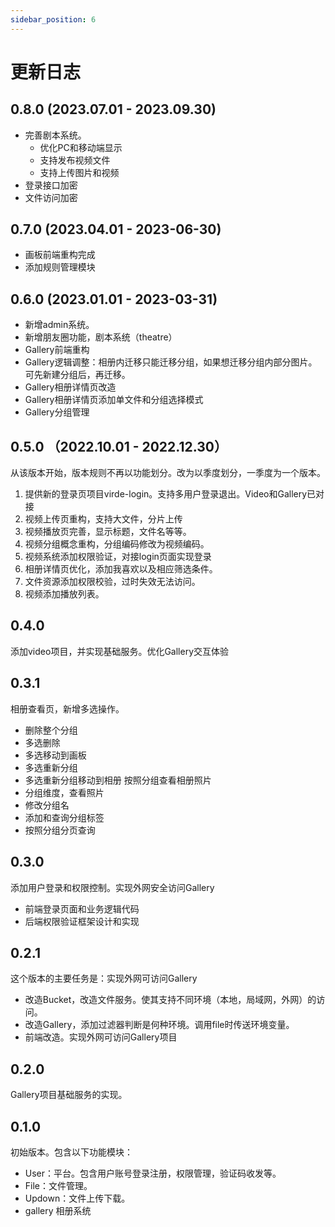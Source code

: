```yaml
---
sidebar_position: 6
---
```


# 更新日志

## 0.8.0 (2023.07.01 - 2023.09.30)
- 完善剧本系统。
    - 优化PC和移动端显示
    - 支持发布视频文件
    - 支持上传图片和视频
- 登录接口加密
- 文件访问加密

## 0.7.0 (2023.04.01 - 2023-06-30)
- 画板前端重构完成
- 添加规则管理模块

## 0.6.0 (2023.01.01 - 2023-03-31)
- 新增admin系统。
- 新增朋友圈功能，剧本系统（theatre）
- Gallery前端重构
- Gallery逻辑调整：相册内迁移只能迁移分组，如果想迁移分组内部分图片。可先新建分组后，再迁移。
- Gallery相册详情页改造
- Gallery相册详情页添加单文件和分组选择模式
- Gallery分组管理

## 0.5.0 （2022.10.01 - 2022.12.30）
从该版本开始，版本规则不再以功能划分。改为以季度划分，一季度为一个版本。

1. 提供新的登录页项目virde-login。支持多用户登录退出。Video和Gallery已对接
2. 视频上传页重构，支持大文件，分片上传
3. 视频播放页完善，显示标题，文件名等等。
4. 视频分组概念重构，分组编码修改为视频编码。
5. 视频系统添加权限验证，对接login页面实现登录
6. 相册详情页优化，添加我喜欢以及相应筛选条件。
7. 文件资源添加权限校验，过时失效无法访问。
8. 视频添加播放列表。

## 0.4.0
添加video项目，并实现基础服务。优化Gallery交互体验

## 0.3.1
相册查看页，新增多选操作。
- 删除整个分组
- 多选删除
- 多选移动到画板
- 多选重新分组
- 多选重新分组移动到相册
按照分组查看相册照片
- 分组维度，查看照片
- 修改分组名
- 添加和查询分组标签
- 按照分组分页查询

## 0.3.0
添加用户登录和权限控制。实现外网安全访问Gallery
- 前端登录页面和业务逻辑代码
- 后端权限验证框架设计和实现

## 0.2.1
这个版本的主要任务是：实现外网可访问Gallery
- 改造Bucket，改造文件服务。使其支持不同环境（本地，局域网，外网）的访问。
- 改造Gallery，添加过滤器判断是何种环境。调用file时传送环境变量。
- 前端改造。实现外网可访问Gallery项目

## 0.2.0
Gallery项目基础服务的实现。

## 0.1.0

初始版本。包含以下功能模块：

- User：平台。包含用户账号登录注册，权限管理，验证码收发等。
- File：文件管理。
- Updown：文件上传下载。
- gallery 相册系统